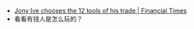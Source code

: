 - [Jony Ive chooses the 12 tools of his trade | Financial Times](https://www.ft.com/content/b73731f5-7563-4ff3-9c78-a226643b4648)
- 看看有钱人是怎么玩的？
